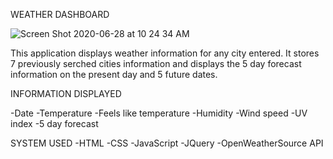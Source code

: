 WEATHER DASHBOARD

![Screen Shot 2020-06-28 at 10 24 34 AM](https://user-images.githubusercontent.com/64928084/85950295-014fe680-b92a-11ea-9923-527eb6fe1ea0.png)

This application displays weather information for any city entered. It stores 7 previously serched cities information and displays the 5 day forecast information on the present day and 5 future dates.

INFORMATION DISPLAYED

-Date
-Temperature
-Feels like temperature
-Humidity
-Wind speed
-UV index
-5 day forecast


SYSTEM USED
-HTML
-CSS
-JavaScript
-JQuery
-OpenWeatherSource API